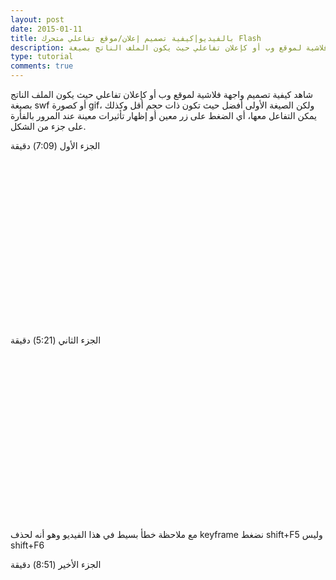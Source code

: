 ```yaml
---
layout: post
date: 2015-01-11
title: بالفيديو|كيفية تصميم إعلان/موقع تفاعلي متحرك Flash
description: شاهد كيفية تصميم واجهة فلاشية لموقع وب أو كإعلان تفاعلي حيث يكون الملف الناتج بصيغة swf أو كصورة gif، ولكن الصيغة الأولى أفضل حيث تكون ذات حجم أقل وكذلك يمكن التفاعل معها، أي الضغط على زر معين أو إظهار تأثيرات معينة عند المرور بالفأرة على جزء من الشكل.
type: tutorial
comments: true
---
```







 شاهد كيفية تصميم واجهة فلاشية لموقع وب أو كإعلان تفاعلي حيث يكون الملف الناتج بصيغة swf أو كصورة gif، ولكن الصيغة الأولى أفضل حيث تكون ذات حجم أقل وكذلك يمكن التفاعل معها، أي الضغط على زر معين أو إظهار تأثيرات معينة عند المرور بالفأرة على جزء من الشكل.

الجزء الأول (7:09) دقيقة
<dl><dd>
<div class="separator" style="clear: both; text-align: center;">
<object class="BLOGGER-youtube-video" classid="clsid:D27CDB6E-AE6D-11cf-96B8-444553540000" codebase="http://download.macromedia.com/pub/shockwave/cabs/flash/swflash.cab#version=6,0,40,0" data-thumbnail-src="http://i1.ytimg.com/vi/uH7owZEVf_k/0.jpg" height="266" width="320"><param name="movie" value="http://www.youtube.com/v/uH7owZEVf_k?version=3&f=user_uploads&c=google-webdrive-0&app=youtube_gdata" /><param name="bgcolor" value="#FFFFFF" /><param name="allowFullScreen" value="true" /><embed width="320" height="266"  src="http://www.youtube.com/v/uH7owZEVf_k?version=3&f=user_uploads&c=google-webdrive-0&app=youtube_gdata" type="application/x-shockwave-flash" allowfullscreen="true"></embed></object></div></dd></dl>

الجزء الثاني (5:21) دقيقة
<dl><dd>
<div class="separator" style="clear: both; text-align: center;"><object class="BLOGGER-youtube-video" classid="clsid:D27CDB6E-AE6D-11cf-96B8-444553540000" codebase="http://download.macromedia.com/pub/shockwave/cabs/flash/swflash.cab#version=6,0,40,0" data-thumbnail-src="http://i1.ytimg.com/vi/TG_QZ-5n_48/0.jpg" height="266" width="320"><param name="movie" value="http://www.youtube.com/v/TG_QZ-5n_48?version=3&f=user_uploads&c=google-webdrive-0&app=youtube_gdata" /><param name="bgcolor" value="#FFFFFF" /><param name="allowFullScreen" value="true" /><embed width="320" height="266"  src="http://www.youtube.com/v/TG_QZ-5n_48?version=3&f=user_uploads&c=google-webdrive-0&app=youtube_gdata" type="application/x-shockwave-flash" allowfullscreen="true"></embed></object></div></dd></dl>

مع ملاحظة خطأ بسيط في هذا الفيديو وهو أنه لحذف keyframe نضغط shift+F5 وليس shift+F6

الجزء الأخير (8:51) دقيقة
<dl><dd>
<div class="separator" style="clear: both; text-align: center;"><object class="BLOGGER-youtube-video" classid="clsid:D27CDB6E-AE6D-11cf-96B8-444553540000" codebase="http://download.macromedia.com/pub/shockwave/cabs/flash/swflash.cab#version=6,0,40,0" data-thumbnail-src="http://i1.ytimg.com/vi/0YsvuigGpnQ/0.jpg" height="266" width="320"><param name="movie" value="http://www.youtube.com/v/0YsvuigGpnQ?version=3&f=user_uploads&c=google-webdrive-0&app=youtube_gdata" /><param name="bgcolor" value="#FFFFFF" /><param name="allowFullScreen" value="true" /><embed width="320" height="266"  src="http://www.youtube.com/v/0YsvuigGpnQ?version=3&f=user_uploads&c=google-webdrive-0&app=youtube_gdata" type="application/x-shockwave-flash" allowfullscreen="true"></embed></object></div><div style="text-align: center;"><span style="color: blue;"><br /></span></div></dd></dl>
